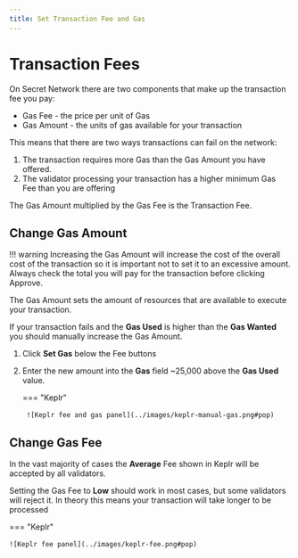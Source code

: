 ```yaml
---
title: Set Transaction Fee and Gas
---
```


# Transaction Fees

On Secret Network there are two components that make up the transaction fee you pay:

- Gas Fee - the price per unit of Gas
- Gas Amount - the units of gas available for your transaction

This means that there are two ways transactions can fail on the network:

1. The transaction requires more Gas than the Gas Amount you have offered.
2. The validator processing your transaction has a higher minimum Gas Fee than you are offering

The Gas Amount multiplied by the Gas Fee is the Transaction Fee.

## Change Gas Amount

!!! warning
    Increasing the Gas Amount will increase the cost of the overall cost of the transaction so it is important not to set it to an excessive amount. Always check the total you will pay for the transaction before clicking Approve. 

The Gas Amount sets the amount of resources that are available to execute your transaction.

If your transaction fails and the **Gas Used** is higher than the **Gas Wanted** you should manually increase the Gas Amount.

1. Click **Set Gas** below the Fee buttons
2. Enter the new amount into the **Gas** field ~25,000 above the **Gas Used** value.

    === "Keplr"

        ![Keplr fee and gas panel](../images/keplr-manual-gas.png#pop)

## Change Gas Fee

In the vast majority of cases the **Average** Fee shown in Keplr will be accepted by all validators. 

Setting the Gas Fee to **Low** should work in most cases, but some validators will reject it. In theory this means your transaction will take longer to be processed

=== "Keplr"

    ![Keplr fee panel](../images/keplr-fee.png#pop)
